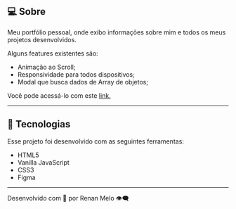 ## **💻 Sobre**

Meu portfólio pessoal, onde exibo informações sobre mim e todos os meus projetos desenvolvidos.

Alguns features existentes são:

- Animação ao Scroll;
- Responsividade para todos dispositivos;
- Modal que busca dados de Array de objetos;

Você pode acessá-lo com este [link.](https://renan-meloo.github.io/portfolio/)

---

## **🚀 Tecnologias**

Esse projeto foi desenvolvido com as seguintes ferramentas:

- HTML5
- Vanilla JavaScript
- CSS3
- Figma


---

Desenvolvido com 💛 por Renan Melo 👁️‍🗨️
